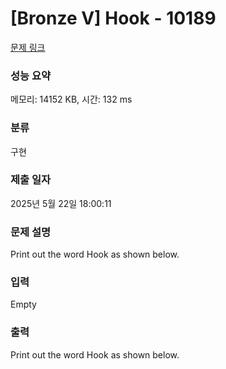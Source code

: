 # [Bronze V] Hook - 10189 

[문제 링크](https://www.acmicpc.net/problem/10189) 

### 성능 요약

메모리: 14152 KB, 시간: 132 ms

### 분류

구현

### 제출 일자

2025년 5월 22일 18:00:11

### 문제 설명

<p>Print out the word Hook as shown below.</p>

### 입력 

 Empty

### 출력 

 <p>Print out the word Hook as shown below.</p>

